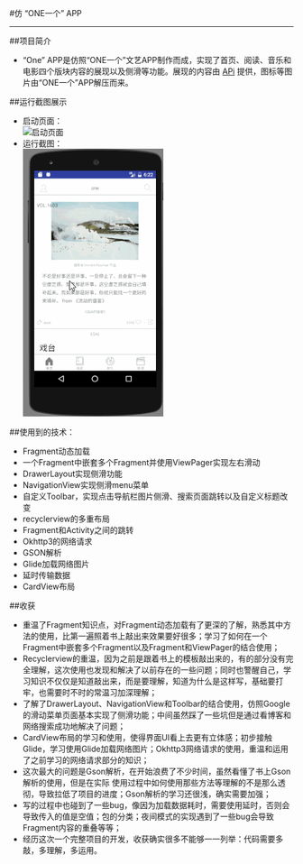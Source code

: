 #仿 “ONE一个” APP<br>

***

##项目简介<br>

* “One” APP是仿照“ONE一个”文艺APP制作而成，实现了首页、阅读、音乐和电影四个版块内容的展现以及侧滑等功能。展现的内容由 [APi](https://github.com/mashell/ONE-API) 提供，图标等图片由“ONE一个”APP解压而来。<br>

##运行截图展示 <br>

* 启动页面：<br>
  ![启动页面](http://i1.piimg.com/575659/a6f12fa6174b862d.png)<br>
* 运行截图：<br>
  ![运行截图](/one/imags/yunxingjietu.gif)<br>

##使用到的技术：
* Fragment动态加载
* 一个Fragment中嵌套多个Fragment并使用ViewPager实现左右滑动
* DrawerLayout实现侧滑功能
* NavigationView实现侧滑menu菜单
* 自定义Toolbar，实现点击导航栏图片侧滑、搜索页面跳转以及自定义标题改变
* recyclerview的多重布局
* Fragment和Activity之间的跳转
* Okhttp3的网络请求
* GSON解析
* Glide加载网络图片
* 延时传输数据
* CardView布局

##收获<br>

* 重温了Fragment知识点，对Fragment动态加载有了更深的了解，熟悉其中方法的使用，比第一遍照着书上敲出来效果要好很多；学习了如何在一个Fragment中嵌套多个Fragment以及Fragment和ViewPager的结合使用；
* Recyclerview的重温，因为之前是跟着书上的模板敲出来的，有的部分没有完全理解，这次使用也发现和解决了以前存在的一些问题；同时也警醒自己，学习知识不仅仅是知道敲出来，而是要理解，知道为什么是这样写，基础要打牢，也需要时不时的常温习加深理解；
* 了解了DrawerLayout、NavigationView和Toolbar的结合使用，仿照Google的滑动菜单页面基本实现了侧滑功能；中间虽然踩了一些坑但是通过看博客和网络搜索成功地解决了问题；
* CardView布局的学习和使用，使得界面UI看上去更有立体感；初步接触Glide，学习使用Glide加载网络图片；Okhttp3网络请求的使用，重温和运用了之前学习的网络请求部分的知识；
* 这次最大的问题是Gson解析，在开始浪费了不少时间，虽然看懂了书上Gson解析的使用，但是在实际
使用过程中如何使用那些方法等理解的不是那么透彻，导致拉低了项目的进度；Gson解析的学习还很浅，确实需要加强；
* 写的过程中也碰到了一些bug，像因为加载数据耗时，需要使用延时，否则会导致传入的值是空值；包的分类；夜间模式的实现遇到了一些bug会导致Fragment内容的重叠等等；
* 经历这次一个完整项目的开发，收获确实很多不能够一一列举：代码需要多敲，多理解，多运用。




